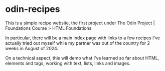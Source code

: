 # odin-recipes
This is a simple recipe website, the first project under The Odin Project | Foundations Course > HTML Foundations

In particular, there will be a main index page with links to a few recipes I've actually tried out myself while my partner was out of the country for 2 weeks in August of 2024.

On a technical aspect, this will demo what I've learned so far about HTML, elements and tags, working with text, lists, links and images.